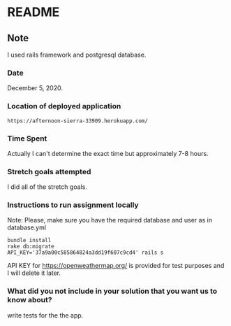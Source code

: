 # README

## Note

I used rails framework and postgresql database.

### Date

December 5, 2020.

### Location of deployed application

```
https://afternoon-sierra-33909.herokuapp.com/
```

### Time Spent

Actually I can't determine the exact time but approximately 7-8 hours.

### Stretch goals attempted

I did all of the stretch goals.

### Instructions to run assignment locally

Note: Please, make sure you have the required database and user as in database.yml

```
bundle install
rake db:migrate
API_KEY='37a9a00c585864824a3dd19f607c9cd4' rails s
```

API KEY for https://openweathermap.org/ is provided for test purposes and I will delete it later.

### What did you not include in your solution that you want us to know about?

write tests for the the app.
